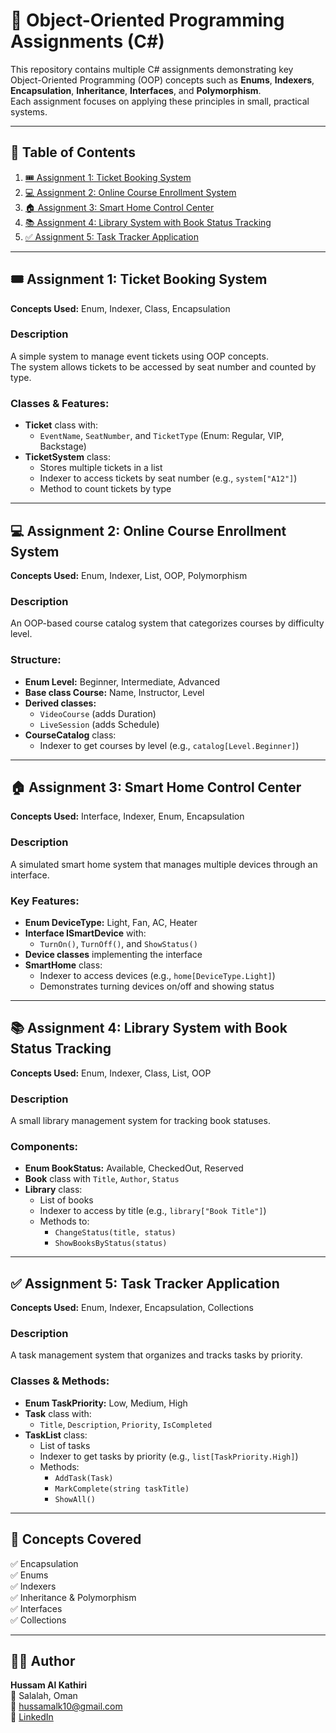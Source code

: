 # 🧾 Object-Oriented Programming Assignments (C#)

This repository contains multiple C# assignments demonstrating key Object-Oriented Programming (OOP) concepts such as **Enums**, **Indexers**, **Encapsulation**, **Inheritance**, **Interfaces**, and **Polymorphism**.  
Each assignment focuses on applying these principles in small, practical systems.

---

## 📘 Table of Contents
1. [🎟️ Assignment 1: Ticket Booking System](https://github.com/Hussam-Alkathiri/OOP-Assignment3Solution/tree/master/OOP-Assignment3/Model/1-%20Ticket%20Booking%20System)  
2. [💻 Assignment 2: Online Course Enrollment System](https://github.com/Hussam-Alkathiri/OOP-Assignment3Solution/tree/master/OOP-Assignment3/Model/2-%20Online%20Course%20Enrollment%20System)  
3. [🏠 Assignment 3: Smart Home Control Center](https://github.com/Hussam-Alkathiri/OOP-Assignment3Solution/tree/master/OOP-Assignment3/Model/3-%20Smart%20Home%20Control%20Center)  
4. [📚 Assignment 4: Library System with Book Status Tracking](https://github.com/Hussam-Alkathiri/OOP-Assignment3Solution/tree/master/OOP-Assignment3/Model/4-%20Library%20System%20with%20Book%20Status%20Tracking)  
5. [✅ Assignment 5: Task Tracker Application](https://github.com/Hussam-Alkathiri/OOP-Assignment3Solution/tree/master/OOP-Assignment3/Model/5-%20Task%20Tracker%20Application)  

---

## 🎟️ Assignment 1: Ticket Booking System
**Concepts Used:** Enum, Indexer, Class, Encapsulation  

### Description  
A simple system to manage event tickets using OOP concepts.  
The system allows tickets to be accessed by seat number and counted by type.

### Classes & Features:
- **Ticket** class with:
  - `EventName`, `SeatNumber`, and `TicketType` (Enum: Regular, VIP, Backstage)
- **TicketSystem** class:
  - Stores multiple tickets in a list  
  - Indexer to access tickets by seat number (e.g., `system["A12"]`)  
  - Method to count tickets by type  

---

## 💻 Assignment 2: Online Course Enrollment System
**Concepts Used:** Enum, Indexer, List, OOP, Polymorphism  

### Description  
An OOP-based course catalog system that categorizes courses by difficulty level.

### Structure:
- **Enum Level:** Beginner, Intermediate, Advanced  
- **Base class Course:** Name, Instructor, Level  
- **Derived classes:**
  - `VideoCourse` (adds Duration)
  - `LiveSession` (adds Schedule)
- **CourseCatalog** class:
  - Indexer to get courses by level (e.g., `catalog[Level.Beginner]`)  

---

## 🏠 Assignment 3: Smart Home Control Center
**Concepts Used:** Interface, Indexer, Enum, Encapsulation  

### Description  
A simulated smart home system that manages multiple devices through an interface.

### Key Features:
- **Enum DeviceType:** Light, Fan, AC, Heater  
- **Interface ISmartDevice** with:
  - `TurnOn()`, `TurnOff()`, and `ShowStatus()`  
- **Device classes** implementing the interface  
- **SmartHome** class:
  - Indexer to access devices (e.g., `home[DeviceType.Light]`)  
  - Demonstrates turning devices on/off and showing status  

---

## 📚 Assignment 4: Library System with Book Status Tracking
**Concepts Used:** Enum, Indexer, Class, List, OOP  

### Description  
A small library management system for tracking book statuses.

### Components:
- **Enum BookStatus:** Available, CheckedOut, Reserved  
- **Book** class with `Title`, `Author`, `Status`  
- **Library** class:
  - List of books  
  - Indexer to access by title (e.g., `library["Book Title"]`)  
  - Methods to:
    - `ChangeStatus(title, status)`  
    - `ShowBooksByStatus(status)`  

---

## ✅ Assignment 5: Task Tracker Application
**Concepts Used:** Enum, Indexer, Encapsulation, Collections  

### Description  
A task management system that organizes and tracks tasks by priority.

### Classes & Methods:
- **Enum TaskPriority:** Low, Medium, High  
- **Task** class with:
  - `Title`, `Description`, `Priority`, `IsCompleted`
- **TaskList** class:
  - List of tasks  
  - Indexer to get tasks by priority (e.g., `list[TaskPriority.High]`)  
  - Methods:
    - `AddTask(Task)`  
    - `MarkComplete(string taskTitle)`  
    - `ShowAll()`  

---

## 🧠 Concepts Covered
✅ Encapsulation  
✅ Enums  
✅ Indexers  
✅ Inheritance & Polymorphism  
✅ Interfaces  
✅ Collections  

---

## 🧑‍💻 Author
**Hussam Al Kathiri**  
📍 Salalah, Oman  
📧 [hussamalk10@gmail.com](mailto:hussamalk10@gmail.com)  
🔗 [LinkedIn](https://www.linkedin.com/in/hussam-alkathiri)
